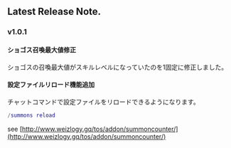 ## Latest Release Note.

### v1.0.1

#### ショゴス召喚最大値修正

ショゴスの召喚最大値がスキルレベルになっていたのを1固定に修正しました。

#### 設定ファイルリロード機能追加

チャットコマンドで設定ファイルをリロードできるようになります。

```lua
/summons reload
```

see [http://www.weizlogy.gq/tos/addon/summoncounter/](http://www.weizlogy.gq/tos/addon/summoncounter/) 